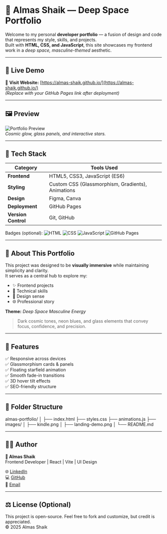 # 💫 Almas Shaik — Deep Space Portfolio

Welcome to my personal **developer portfolio** — a fusion of design and code that represents my style, skills, and projects.  
Built with **HTML, CSS, and JavaScript**, this site showcases my frontend work in a *deep space, masculine-themed* aesthetic.

---

## 🚀 Live Demo  
🔗 **Visit Website:** [https://almas-shaik.github.io/](https://almas-shaik.github.io/)  
*(Replace with your GitHub Pages link after deployment)*

---

## 🖼️ Preview  

![Portfolio Preview](images/kindle.png)  
*Cosmic glow, glass panels, and interactive stars.*

---

## 🧰 Tech Stack  

| Category | Tools Used |
|-----------|-------------|
| **Frontend** | HTML5, CSS3, JavaScript (ES6) |
| **Styling** | Custom CSS (Glassmorphism, Gradients), Animations |
| **Design** | Figma, Canva |
| **Deployment** | GitHub Pages |
| **Version Control** | Git, GitHub |

Badges (optional):
![HTML](https://img.shields.io/badge/HTML5-orange?style=for-the-badge)
![CSS](https://img.shields.io/badge/CSS3-blue?style=for-the-badge)
![JavaScript](https://img.shields.io/badge/JavaScript-yellow?style=for-the-badge)
![GitHub Pages](https://img.shields.io/badge/Deploy-GitHub%20Pages-black?style=for-the-badge)

---

## 🌠 About This Portfolio  

This project was designed to be **visually immersive** while maintaining simplicity and clarity.  
It serves as a central hub to explore my:
- ✨ Frontend projects
- 🧠 Technical skills
- 🎨 Design sense
- 🌐 Professional story

**Theme:** *Deep Space Masculine Energy*  
> Dark cosmic tones, neon blues, and glass elements that convey focus, confidence, and precision.

---

## 🧩 Features  

✅ Responsive across devices  
✅ Glassmorphism cards & panels  
✅ Floating starfield animation  
✅ Smooth fade-in transitions  
✅ 3D hover tilt effects  
✅ SEO-friendly structure  

---

## 📁 Folder Structure  
almas-portfolio/
│
├── index.html
├── styles.css
├── animations.js
├── images/
│ ├── kindle.png
│ ├── landing-demo.png
│
└── README.md


---

## 👩‍🚀 Author  

**👋 Almas Shaik**  
Frontend Developer | React | Vite | UI Design  

🌐 [LinkedIn](https://www.linkedin.com/in/your-profile)  
💻 [GitHub](https://github.com/yourusername)  
📧 [Email](mailto:yourname@email.com)  

---

## ⚖️ License (Optional)

This project is open-source. Feel free to fork and customize, but credit is appreciated.  
© 2025 Almas Shaik

